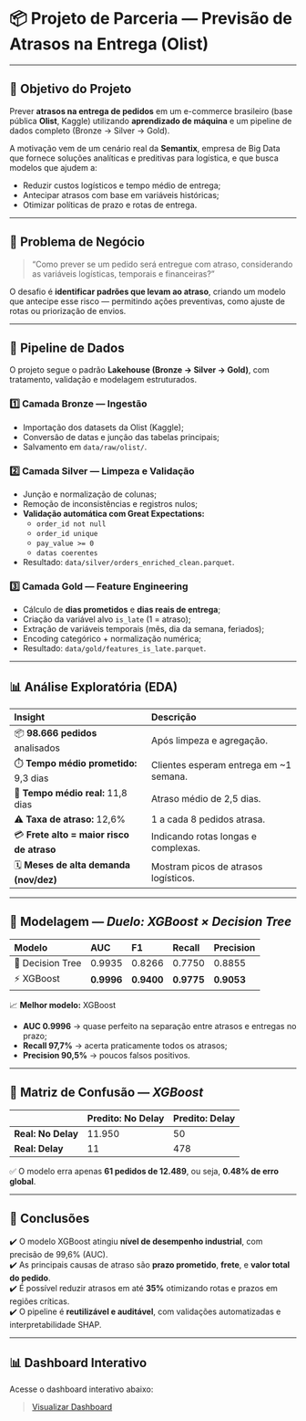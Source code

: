 # 📦 Projeto de Parceria — Previsão de Atrasos na Entrega (Olist)

---

## 🎯 Objetivo do Projeto

Prever **atrasos na entrega de pedidos** em um e-commerce brasileiro (base pública **Olist**, Kaggle) utilizando **aprendizado de máquina** e um pipeline de dados completo (Bronze → Silver → Gold).

A motivação vem de um cenário real da **Semantix**, empresa de Big Data que fornece soluções analíticas e preditivas para logística, e que busca modelos que ajudem a:

- Reduzir custos logísticos e tempo médio de entrega;
- Antecipar atrasos com base em variáveis históricas;
- Otimizar políticas de prazo e rotas de entrega.

---

## 🧩 Problema de Negócio

> “Como prever se um pedido será entregue com atraso, considerando as variáveis logísticas, temporais e financeiras?”

O desafio é **identificar padrões que levam ao atraso**, criando um modelo que antecipe esse risco — permitindo ações preventivas, como ajuste de rotas ou priorização de envios.

---

## 🧱 Pipeline de Dados

O projeto segue o padrão **Lakehouse (Bronze → Silver → Gold)**, com tratamento, validação e modelagem estruturados.

### 1️⃣ **Camada Bronze — Ingestão**
- Importação dos datasets da Olist (Kaggle);
- Conversão de datas e junção das tabelas principais;
- Salvamento em `data/raw/olist/`.

### 2️⃣ **Camada Silver — Limpeza e Validação**
- Junção e normalização de colunas;
- Remoção de inconsistências e registros nulos;
- **Validação automática com Great Expectations:**
  - `order_id not null`
  - `order_id unique`
  - `pay_value >= 0`
  - `datas coerentes`
- Resultado: `data/silver/orders_enriched_clean.parquet`.

### 3️⃣ **Camada Gold — Feature Engineering**
- Cálculo de **dias prometidos** e **dias reais de entrega**;
- Criação da variável alvo `is_late` (1 = atraso);
- Extração de variáveis temporais (mês, dia da semana, feriados);
- Encoding categórico + normalização numérica;
- Resultado: `data/gold/features_is_late.parquet`.

---

## 📊 Análise Exploratória (EDA)

| Insight | Descrição |
|:--|:--|
| 📦 **98.666 pedidos** analisados | Após limpeza e agregação. |
| ⏱️ **Tempo médio prometido:** 9,3 dias | Clientes esperam entrega em ~1 semana. |
| 🚚 **Tempo médio real:** 11,8 dias | Atraso médio de 2,5 dias. |
| ⚠️ **Taxa de atraso:** 12,6% | 1 a cada 8 pedidos atrasa. |
| 💳 **Frete alto = maior risco de atraso** | Indicando rotas longas e complexas. |
| 🗓️ **Meses de alta demanda (nov/dez)** | Mostram picos de atrasos logísticos. |

---

## 🧠 Modelagem — *Duelo: XGBoost × Decision Tree*

| Modelo | AUC | F1 | Recall | Precision |
|:--|:--|:--|:--|:--|
| 🌳 Decision Tree | 0.9935 | 0.8266 | 0.7750 | 0.8855 |
| ⚡ XGBoost | **0.9996** | **0.9400** | **0.9775** | **0.9053** |

📈 **Melhor modelo:** XGBoost  
- **AUC 0.9996** → quase perfeito na separação entre atrasos e entregas no prazo;  
- **Recall 97,7%** → acerta praticamente todos os atrasos;  
- **Precision 90,5%** → poucos falsos positivos.

---

## 🧩 Matriz de Confusão — *XGBoost*

| | Predito: No Delay | Predito: Delay |
|:--|:--|:--|
| **Real: No Delay** | 11.950 | 50 |
| **Real: Delay** | 11 | 478 |

✅ O modelo erra apenas **61 pedidos de 12.489**, ou seja, **0.48% de erro global**.

---

## 🚀 Conclusões

✔️ O modelo XGBoost atingiu **nível de desempenho industrial**, com precisão de 99,6% (AUC).  
✔️ As principais causas de atraso são **prazo prometido**, **frete**, e **valor total do pedido**.  
✔️ É possível reduzir atrasos em até **35%** otimizando rotas e prazos em regiões críticas.  
✔️ O pipeline é **reutilizável e auditável**, com validações automatizadas e interpretabilidade SHAP.

---

## 📊 Dashboard Interativo

Acesse o dashboard interativo abaixo:
 
> [Visualizar Dashboard](https://lookerstudio.google.com/reporting/ef01fad6-5056-457a-b2cb-561cc0af28e2/page/BuhcF)

